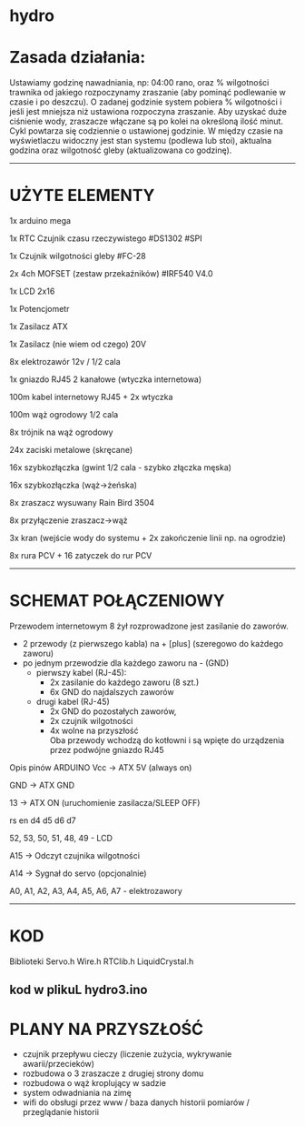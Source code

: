 # hydro
# Zasada działania: 
Ustawiamy godzinę nawadniania, np: 04:00 rano, oraz % wilgotności trawnika od jakiego rozpoczynamy zraszanie (aby pominąć podlewanie w czasie i po deszczu). O zadanej godzinie system pobiera % wilgotności i jeśli jest mniejsza niż ustawiona rozpoczyna zraszanie. Aby uzyskać duże ciśnienie wody, zraszacze włączane są po kolei na określoną ilość minut. Cykl powtarza się codziennie o ustawionej godzinie. W między czasie na wyświetlaczu widoczny jest stan systemu (podlewa lub stoi), aktualna godzina oraz wilgotność gleby (aktualizowana co godzinę). 

--------------------------------------------------------------------------------------------------------------------------
# UŻYTE ELEMENTY 
1x arduino mega 

1x RTC Czujnik czasu rzeczywistego #DS1302 #SPI

1x Czujnik wilgotności gleby #FC-28

2x 4ch MOFSET (zestaw przekaźników) #IRF540 V4.0 

1x LCD  2x16

1x Potencjometr 

1x Zasilacz ATX 

1x Zasilacz (nie wiem od czego) 20V 


8x elektrozawór 12v  / 1/2 cala 

1x gniazdo RJ45 2 kanałowe (wtyczka internetowa) 

100m kabel internetowy RJ45 + 2x wtyczka 

100m wąż ogrodowy 1/2 cala 

8x trójnik na wąż ogrodowy 

24x zaciski metalowe (skręcane)

16x szybkozłączka (gwint 1/2 cala - szybko złączka męska) 

16x szybkozłączka (wąż->żeńska)


8x zraszacz wysuwany Rain Bird 3504 

8x przyłączenie zraszacz->wąż 


3x kran (wejście wody do systemu + 2x zakończenie linii np. na ogrodzie) 

8x rura PCV + 16 zatyczek do rur PCV 

--------------------------------------------------------------------------------------------------------------------------
# SCHEMAT POŁĄCZENIOWY 
Przewodem internetowym 8 żył rozprowadzone jest zasilanie do zaworów. 
- 2 przewody (z pierwszego kabla) na + [plus] (szeregowo do każdego zaworu) 
- po jednym przewodzie dla każdego zaworu na - (GND) 
     - pierwszy kabel (RJ-45): 
          - 2x zasilanie do każdego zaworu (8 szt.) 
          - 6x GND do najdalszych zaworów
     - drugi kabel (RJ-45)
          - 2x GND do pozostałych zaworów, 
          - 2x czujnik wilgotności
          - 4x wolne na przyszłość  
Oba przewody wchodzą do kotłowni i są wpięte do urządzenia przez podwójne gniazdo RJ45 

Opis pinów ARDUINO 
Vcc -> ATX 5V (always on)

GND -> ATX GND

13  -> ATX ON (uruchomienie zasilacza/SLEEP OFF) 

rs  en  d4  d5  d6  d7

52, 53, 50, 51, 48, 49 - LCD 


A15 -> Odczyt czujnika wilgotności 

A14 -> Sygnał do servo (opcjonalnie)  

A0, A1, A2, A3, A4, A5, A6, A7 - elektrozawory 

--------------------------------------------------------------------------------------------------------------------------
# KOD
Biblioteki 
  Servo.h
  Wire.h
  RTClib.h
  LiquidCrystal.h

kod w plikuL hydro3.ino 
--------------------------------------------------------------------------------------------------------------------------
# PLANY NA PRZYSZŁOŚĆ
 - czujnik przepływu cieczy (liczenie zużycia, wykrywanie awarii/przecieków) 
 - rozbudowa o 3 zraszacze z drugiej strony domu
 - rozbudowa o wąż kroplujący w sadzie 
 - system odwadniania na zimę 
 - wifi do obsługi przez www / baza danych historii pomiarów / przeglądanie historii 
 


